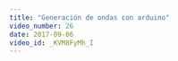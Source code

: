 ```yaml
---
title: "Generación de ondas con arduino"
video_number: 26
date: 2017-09-06
video_id: _KVM8FyMh_I
---
```


